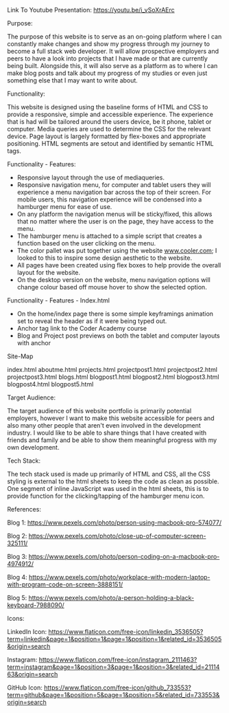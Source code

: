 

Link To Youtube Presentation: https://youtu.be/i_vSoXrAErc

Purpose:

The purpose of this website is to serve as an on-going platform where I can constantly make changes and show my progress through my journey to become a full stack web developer. It will allow prospective employers and peers to have a look into projects that I have made or that are currently being built. Alongside this, it will also serve as a platform as to where I can make blog posts and talk about my progress of my studies or even just something else that I may want to write about. 

Functionality: 

This website is designed using the baseline forms of HTML and CSS to provide a responsive, simple and accessible experience. The experience that is had will be tailored around the users device, be it phone, tablet or computer. Media queries are used to determine the CSS for the relevant device. Page layout is largely formatted by flex-boxes and appropriate positioning. HTML segments are setout and identified by semantic HTML tags. 

Functionality - Features:
-   Responsive layout through the use of mediaqueries.
-   Responsive navigation menu, for computer and tablet users they will experience a menu 
    navigation bar across the top of their screen. For mobile users, this navigation experience will be condensed into a hamburger menu for ease of use. 
-   On any platform the navigation menus will be sticky/fixed, this allows that no matter
    where the user is on the page, they have access to the menu.
-   The hamburger menu is attached to a simple script that creates a function based on the
    user clicking on the menu.
-   The color pallet was put together using the website www.cooler.com; I looked to this
    to inspire some design aesthetic to the website.
-   All pages have been created using flex boxes to help provide the overall layout for
    the website. 
-   On the desktop version on the website, menu navigation options will change colour based
    off mouse hover to show the selected option. 



Functionality - Features - Index.html
-   On the home/index page there is some simple keyframings animation set to reveal
    the header as if it were being typed out. 
-   Anchor tag link to the Coder Academy course
-   Blog and Project post previews on both the tablet and computer layouts with anchor


Site-Map

index.html 
    aboutme.html
    projects.html
        projectpost1.html
        projectpost2.html
        projectpost3.html
    blogs.html
        blogpost1.html
        blogpost2.html
        blogpost3.html
        blogpost4.html
        blogpost5.html




Target Audience:

The target audience of this website portfolio is primarily potential employers, however I want to make this website accessible for peers and also many other people that aren't even involved in the development industry. I would like to be able to share things that I have created with friends and family and be able to show them meaningful progress with my own development. 

Tech Stack:

The tech stack used is made up primarily of HTML and CSS, all the CSS styling is external to the html sheets to keep the code as clean as possible. One segment of inline JavaScript was used in the html sheets, this is to provide function for the clicking/tapping of the hamburger menu icon.


References:

Blog 1: https://www.pexels.com/photo/person-using-macbook-pro-574077/

Blog 2: https://www.pexels.com/photo/close-up-of-computer-screen-325111/

Blog 3: https://www.pexels.com/photo/person-coding-on-a-macbook-pro-4974912/

Blog 4: https://www.pexels.com/photo/workplace-with-modern-laptop-with-program-code-on-screen-3888151/

Blog 5: https://www.pexels.com/photo/a-person-holding-a-black-keyboard-7988090/

Icons:

LinkedIn Icon: https://www.flaticon.com/free-icon/linkedin_3536505?term=linkedin&page=1&position=1&page=1&position=1&related_id=3536505&origin=search

Instagram: https://www.flaticon.com/free-icon/instagram_2111463?term=instagram&page=1&position=3&page=1&position=3&related_id=2111463&origin=search

GitHub Icon: https://www.flaticon.com/free-icon/github_733553?term=github&page=1&position=5&page=1&position=5&related_id=733553&origin=search
